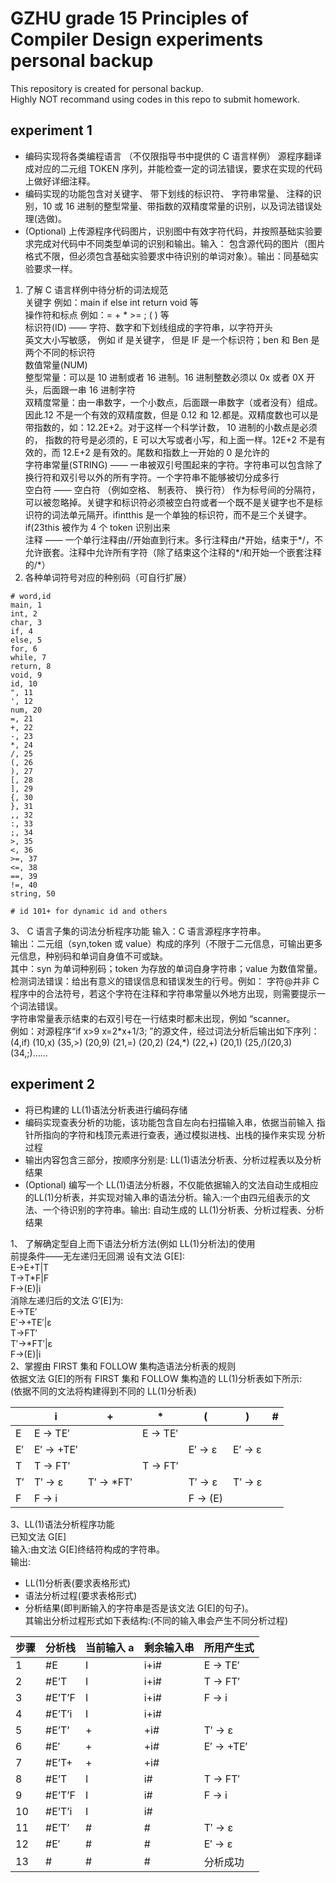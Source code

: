 GZHU grade 15 Principles of Compiler Design experiments personal backup
====

This repository is created for personal backup.  
Highly NOT recommand using codes in this repo to submit homework.  

experiment 1  
---
- 编码实现将各类编程语言 （不仅限指导书中提供的 C 语言样例） 源程序翻译成对应的二元组 TOKEN 序列，并能检查一定的词法错误，要求在实现的代码上做好详细注释。  
- 编码实现的功能包含对关键字、 带下划线的标识符、 字符串常量、 注释的识别，10 或 16 进制的整型常量、带指数的双精度常量的识别，以及词法错误处理(选做)。  
- (Optional) 上传源程序代码图片，识别图中有效字符代码，并按照基础实验要求完成对代码中不同类型单词的识别和输出。输入： 包含源代码的图片（图片格式不限，但必须包含基础实验要求中待识别的单词对象）。输出：同基础实验要求一样。

1. 了解 C 语言样例中待分析的词法规范  
关键字 例如：main if else int return void 等  
操作符和标点 例如：= + * >= ; ( ) 等  
标识符(ID) —— 字符、数字和下划线组成的字符串，以字符开头  
英文大小写敏感， 例如 if 是关键字， 但是 IF 是一个标识符；ben 和 Ben 是两个不同的标识符  
数值常量(NUM)  
整型常量：可以是 10 进制或者 16 进制。16 进制整数必须以 0x 或者 0X 开头，后面跟一串 16 进制字符  
双精度常量：由一串数字，一个小数点，后面跟一串数字（或者没有）组成。因此.12 不是一个有效的双精度数，但是 0.12 和 12.都是。双精度数也可以是带指数的，如：12.2E+2。对于这样一个科学计数， 10 进制的小数点是必须的， 指数的符号是必须的，E 可以大写或者小写，和上面一样。12E+2 不是有效的，而 12.E+2 是有效的。尾数和指数上一开始的 0 是允许的  
字符串常量(STRING) —— 一串被双引号围起来的字符。字符串可以包含除了换行符和双引号以外的所有字符。一个字符串不能够被切分成多行  
空白符 —— 空白符 （例如空格、 制表符、 换行符） 作为标号间的分隔符，可以被忽略掉。关键字和标识符必须被空白符或者一个既不是关键字也不是标识符的词法单元隔开。ifintthis 是一个单独的标识符，而不是三个关键字。if(23this 被作为 4 个 token 识别出来  
注释 —— 一个单行注释由//开始直到行末。多行注释由/\*开始，结束于\*/，不允许嵌套。注释中允许所有字符（除了结束这个注释的\*/和开始一个嵌套注释的/\*）  
2. 各种单词符号对应的种别码（可自行扩展）  
```csv
# word,id
main, 1
int, 2
char, 3
if, 4
else, 5
for, 6
while, 7
return, 8
void, 9
id, 10
", 11
', 12
num, 20
=, 21
+, 22
-, 23
*, 24
/, 25
(, 26
), 27
[, 28
], 29
{, 30
}, 31
,, 32
:, 33
;, 34
>, 35
<, 36
>=, 37
<=, 38
==, 39
!=, 40
string, 50

# id 101+ for dynamic id and others
```

3、 C 语言子集的词法分析程序功能
输入：C 语言源程序字符串。  
输出：二元组（syn,token 或 value）构成的序列（不限于二元信息，可输出更多元信息，种别码和单词自身值不可或缺。  
其中：syn 为单词种别码；token 为存放的单词自身字符串；value 为数值常量。  
检测词法错误：给出有意义的错误信息和错误发生的行号。例如：
字符@并非 C 程序中的合法符号，若这个字符在注释和字符串常量以外地方出现，则需要提示一个词法错误。  
字符串常量表示结束的右双引号在一行结束时都未出现，例如
“scanner。  
例如：对源程序“if x>9 x=2\*x+1/3; ”的源文件，经过词法分析后输出如下序列：  
(4,if) (10,x) (35,>) (20,9) (21,=) (20,2) (24,*) (22,+) (20,1) (25,/)(20,3) (34,;)……

experiment 2  
---
- 将已构建的 LL(1)语法分析表进行编码存储  
- 编码实现查表分析的功能，该功能包含自左向右扫描输入串，依据当前输入 指针所指向的字符和栈顶元素进行查表，通过模拟进栈、出栈的操作来实现 分析过程  
- 输出内容包含三部分，按顺序分别是: LL(1)语法分析表、分析过程表以及分析结果
- (Optional) 编写一个 LL(1)语法分析器，不仅能依据输入的文法自动生成相应的LL(1)分析表，并实现对输入串的语法分析。输入:一个由四元组表示的文法、一个待识别的字符串。输出: 自动生成的 LL(1)分析表、分析过程表、分析结果  

1、 了解确定型自上而下语法分析方法(例如 LL(1)分析法)的使用  
前提条件——无左递归无回溯 设有文法 G\[E\]:  
E→E+T|T  
T→T\*F|F  
F→(E)|i  
消除左递归后的文法 G′\[E\]为:   
E→TE′  
E′→+TE′|ε  
T→FT′   
T′→\*FT′|ε  
F→(E)|i  
2、掌握由 FIRST 集和 FOLLOW 集构造语法分析表的规则  
依据文法 G\[E\]的所有 FIRST 集和 FOLLOW 集构造的 LL(1)分析表如下所示:   
(依据不同的文法将构建得到不同的 LL(1)分析表)   

|     | i        | +        | *        | (        | )        | #        |
|-----|----------|----------|----------|----------|----------|----------|
| E   | E → TE′  |          | E → TE′  |          |          |          |
| E′  | E′ → +TE′|          |          | E′ → ε   | E′ → ε   |          |
| T   | T → FT′  |          | T → FT′  |          |          |          |
| T′  | T′ → ε   | T′ → *FT′|          | T′ → ε   | T′ → ε   |          |
| F   | F → i    |          |          | F → (E)  |          |          | 		

3、LL(1)语法分析程序功能  
已知文法 G\[E\]  
输入:由文法 G\[E\]终结符构成的字符串。  
输出:  
- LL(1)分析表(要求表格形式)  
- 语法分析过程(要求表格形式)  
- 分析结果(即判断输入的字符串是否是该文法 G\[E\]的句子)。  
其输出分析过程形式如下表结构:(不同的输入串会产生不同分析过程)  

| 步骤  | 分析栈    | 当前输入 a  | 剩余输入串   | 所用产生式   |
|------|----------|------------|------------|-------------|
| 1    | #E       | I          | i+i#       | E → TE′     |
| 2    | #E’T     | I          | i+i#       | T → FT′     |
| 3    | #E’T’F   | I          | i+i#       | F → i       |
| 4    | #E’T’i   | I          | i+i#       |             |
| 5    | #E’T’    | +          | +i#        | T′ → ε      |
| 6    | #E′      | +          | +i#        | E′ → +TE′   |
| 7    | #E’T+    | +          | +i#        |             |
| 8    | #E’T     | I          | i#         | T → FT′     |
| 9    | #E’T’F   | I          | i#         | F → i       |
| 10   | #E’T’i   | I          | i#         |             |
| 11   | #E’T’    | #          | #          | T′ → ε      |
| 12   | #E′      | #          | #          | E′ → ε      |
| 13   | #        | #          | #          | 分析成功     |

